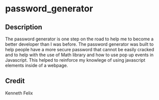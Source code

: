 # password_generator

## Description

The password generator is one step on the road to help me to become a better developer than I was before. The password generator was built to help people have a more secure password that cannot be easily cracked and to help with the use of Math library and how to use pop up events in Javascript. This helped to reinforce my knowlege of using javascript elements inside of a webpage.

## Credit

Kenneth Felix